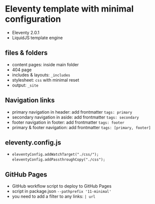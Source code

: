 # Eleventy template with minimal configuration

- Eleventy 2.0.1
- LiquidJS template engine

## files & folders

- content pages: inside main folder
- 404 page
- includes & layouts: `_includes`
- stylesheet: `css` with minimal reset
- output: `_site`

## Navigation links

- primary navigation in header: add frontmatter `tags: primary`
- secondary navigation in aside: add frontmatter `tags: secondary`
- footer navigation in footer: add frontmatter `tags: footer`
- primary & footer navigation: add frontmatter `tags: [primary, footer]`

## eleventy.config.js

- `eleventyConfig.addWatchTarget("./css/");`  
  `eleventyConfig.addPassthroughCopy("./css");`

## GitHub Pages

- GitHub workflow script to deploy to GitHub Pages
- script in package.json `--pathprefix '11-minimal'`
- you need to add a filter to any links: `| url`